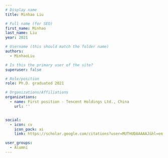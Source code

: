 ```yaml
---
# Display name
title: Minhao Liu

# Full name (for SEO)
first_name: Minhao
last_name: Liu
year: 2021

# Username (this should match the folder name)
authors:
  - MinhaoLiu

# Is this the primary user of the site?
superuser: false

# Role/position
role: Ph.D. graduated 2021

# Organizations/Affiliations
organizations:
  - name: First position - Tencent Holdings Ltd., China
    url: ''


social:
  - icon: cv
    icon_pack: ai
    link: https://scholar.google.com/citations?user=MUTHUDAAAAAJ&hl=en

user_groups:
  - Alumni
---
```


